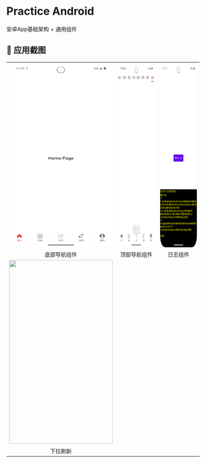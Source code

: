 # Practice Android 
安卓App基础架构 + 通用组件


## 📱 应用截图

<table>
  <tr>
    <td><img src="screenshots/bottom_tabs.png" width=270 height=480></td>
    <td><img src="screenshots/top_tabs.png" width=270 height=480></td>
    <td><img src="screenshots/log_demo.png" width=270 height=480></td>
  </tr>
  <tr>
    <td align="center">底部导航组件</td>
    <td align="center">顶部导航组件</td>
    <td align="center">日志组件</td>
  </tr>

<tr>
    <td><img src="screenshots/refresh_demo.png.png" width=270 height=480></td>
    <td>&nbsp;</td>
    <td>&nbsp;</td>
  </tr>
  <tr>
    <td align="center">下拉刷新</td>
    <td align="center">&nbsp;</td>
    <td align="center">&nbsp;</td>
  </tr>
</table>